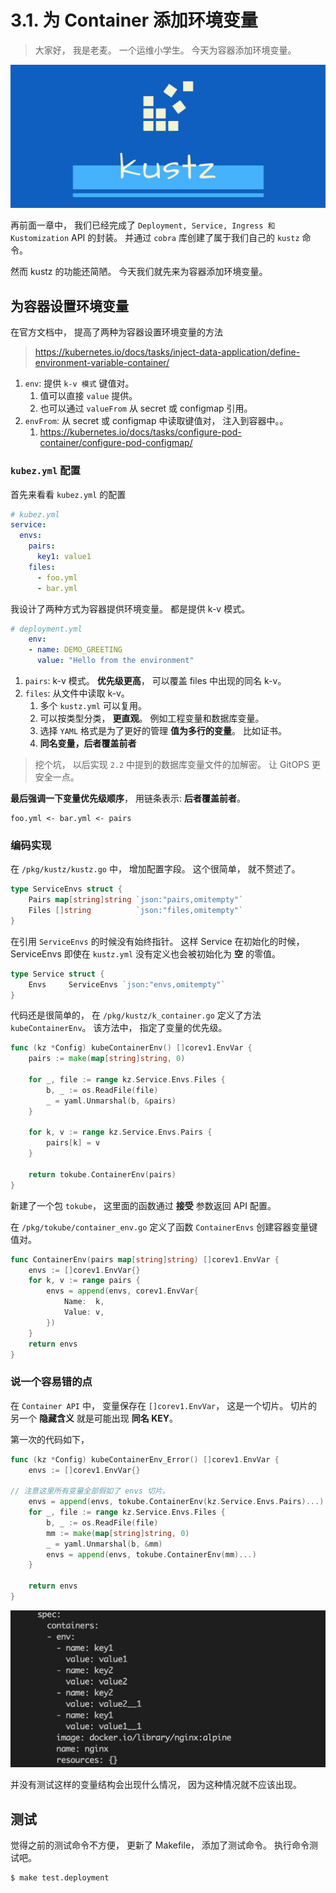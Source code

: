 # 3.1. 为 Container 添加环境变量

> 大家好， 我是老麦。 一个运维小学生。
> 今天为容器添加环境变量。

![logo](../img/kustz-logo.jpg)

再前面一章中， 我们已经完成了 `Deployment, Service, Ingress 和 Kustomization` API 的封装。 
并通过 `cobra` 库创建了属于我们自己的 `kustz` 命令。

然而 kustz 的功能还简陋。 今天我们就先来为容器添加环境变量。


## 为容器设置环境变量

在官方文档中， 提高了两种为容器设置环境变量的方法

> https://kubernetes.io/docs/tasks/inject-data-application/define-environment-variable-container/

1. `env`: 提供 `k-v 模式` 键值对。
    1. 值可以直接 `value` 提供。
    2. 也可以通过 `valueFrom` 从 secret 或 configmap 引用。
2. `envFrom`: 从 secret 或 configmap 中读取键值对， 注入到容器中。。
    1. https://kubernetes.io/docs/tasks/configure-pod-container/configure-pod-configmap/


### `kubez.yml` 配置

首先来看看 `kubez.yml` 的配置

```yaml
# kubez.yml
service:
  envs:
    pairs:
      key1: value1
    files:
      - foo.yml
      - bar.yml
```

我设计了两种方式为容器提供环境变量。 都是提供 k-v 模式。

```yaml
# deployment.yml
    env:
    - name: DEMO_GREETING
      value: "Hello from the environment"
```

1. `pairs`: k-v 模式。 **优先级更高**， 可以覆盖 files 中出现的同名 k-v。
2. `files`: 从文件中读取 k-v。 
    1. 多个 `kustz.yml` 可以复用。
    2. 可以按类型分类， **更直观**。 例如工程变量和数据库变量。
    3. 选择 `YAML` 格式是为了更好的管理 **值为多行的变量**。 比如证书。
    4. **同名变量，后者覆盖前者**

> 挖个坑， 以后实现 `2.2` 中提到的数据库变量文件的加解密。 让 GitOPS 更安全一点。


**最后强调一下变量优先级顺序**， 用链条表示: **后者覆盖前者**。

```
foo.yml <- bar.yml <- pairs
```

### 编码实现

在 `/pkg/kustz/kustz.go` 中， 增加配置字段。  这个很简单， 就不赘述了。

```go
type ServiceEnvs struct {
	Pairs map[string]string `json:"pairs,omitempty"`
	Files []string          `json:"files,omitempty"`
}
```

在引用 `ServiceEnvs` 的时候没有始终指针。 这样 Service 在初始化的时候， ServiceEnvs 即使在 `kustz.yml` 没有定义也会被初始化为 **空** 的零值。

```go
type Service struct {
	Envs     ServiceEnvs `json:"envs,omitempty"`
}
```

代码还是很简单的， 在 `/pkg/kustz/k_container.go` 定义了方法 `kubeContainerEnv`。
该方法中， 指定了变量的优先级。

```go
func (kz *Config) kubeContainerEnv() []corev1.EnvVar {
	pairs := make(map[string]string, 0)

	for _, file := range kz.Service.Envs.Files {
		b, _ := os.ReadFile(file)
		_ = yaml.Unmarshal(b, &pairs)
	}

	for k, v := range kz.Service.Envs.Pairs {
		pairs[k] = v
	}

	return tokube.ContainerEnv(pairs)
}
```

新建了一个包 `tokube`， 这里面的函数通过 **接受** 参数返回 API 配置。 

在 `/pkg/tokube/container_env.go` 定义了函数 `ContainerEnvs` 创建容器变量键值对。

```go
func ContainerEnv(pairs map[string]string) []corev1.EnvVar {
	envs := []corev1.EnvVar{}
	for k, v := range pairs {
		envs = append(envs, corev1.EnvVar{
			Name:  k,
			Value: v,
		})
	}
	return envs
}
```

### 说一个容易错的点

在 `Container API` 中， 变量保存在 `[]corev1.EnvVar`， 这是一个切片。 切片的另一个 **隐藏含义** 就是可能出现 **同名 KEY**。

第一次的代码如下， 
```go
func (kz *Config) kubeContainerEnv_Error() []corev1.EnvVar {
	envs := []corev1.EnvVar{}

// 注意这里所有变量全部假如了 envs 切片。
	envs = append(envs, tokube.ContainerEnv(kz.Service.Envs.Pairs)...)
	for _, file := range kz.Service.Envs.Files {
		b, _ := os.ReadFile(file)
		mm := make(map[string]string, 0)
		_ = yaml.Unmarshal(b, &mm)
		envs = append(envs, tokube.ContainerEnv(mm)...)
	}

	return envs
}
```

![error](../img/env-duplicate-key.jpg)

并没有测试这样的变量结构会出现什么情况， 因为这种情况就不应该出现。


## 测试

觉得之前的测试命令不方便， 更新了 Makefile， 添加了测试命令。
执行命令测试吧。

```bash 
$ make test.deployment
```